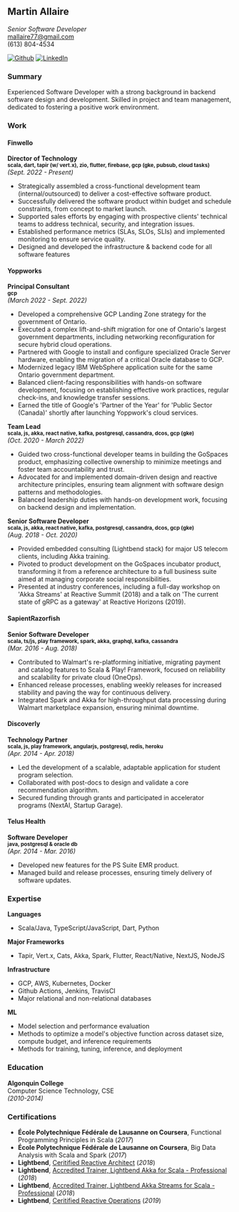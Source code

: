 ## Martin Allaire
*Senior Software Developer* \
mallaire77@gmail.com \
(613) 804-4534

[![Github](https://img.shields.io/badge/github-%23121011.svg?style=for-the-badge&logo=github&logoColor=white)](https://github.com/mallaire77)
[![LinkedIn](https://img.shields.io/badge/linkedin-%230077B5.svg?style=for-the-badge&logo=linkedin&logoColor=white)](https://www.linkedin.com/in/mallaire77/)

### Summary
Experienced Software Developer with a strong background in backend software design and development. Skilled in project and team management, dedicated to fostering a positive work environment.

### Work
#### Finwello
**Director of Technology**\
<sup>**scala, dart, tapir (w/ vert.x), zio, flutter, firebase, gcp (gke, pubsub, cloud  tasks)**</sup>\
*(Sept. 2022 - Present)*

- Strategically assembled a cross-functional development team (internal/outsourced) to deliver a cost-effective software product.
- Successfully delivered the software product within budget and schedule constraints, from concept to market launch.
- Supported sales efforts by engaging with prospective clients' technical teams to address technical, security, and integration issues.
- Established performance metrics (SLAs, SLOs, SLIs) and implemented monitoring to ensure service quality.
- Designed and developed the infrastructure & backend code for all software features

#### Yoppworks
**Principal Consultant**\
<sup>**gcp**</sup>\
*(March 2022 - Sept. 2022)*

- Developed a comprehensive GCP Landing Zone strategy for the government of Ontario.
- Executed a complex lift-and-shift migration for one of Ontario's largest government departments, including networking reconfiguration for secure hybrid cloud operations.
- Partnered with Google to install and configure specialized Oracle Server hardware, enabling the migration of a critical Oracle database to GCP.
- Modernized legacy IBM WebSphere application suite for the same Ontario government department.
- Balanced client-facing responsibilities with hands-on software development, focusing on establishing effective work practices, regular check-ins, and knowledge transfer sessions.
- Earned the title of Google's 'Partner of the Year' for 'Public Sector (Canada)' shortly after launching Yoppwork's cloud services.

**Team Lead**\
<sup>**scala, js, akka, react native, kafka, postgresql, cassandra, dcos, gcp (gke)**</sup>\
*(Oct. 2020 - March 2022)*

- Guided two cross-functional developer teams in building the GoSpaces product, emphasizing collective ownership to minimize meetings and foster team accountability and trust.
- Advocated for and implemented domain-driven design and reactive architecture principles, ensuring team alignment with software design patterns and methodologies.
- Balanced leadership duties with hands-on development work, focusing on backend design and implementation.

**Senior Software Developer**\
<sup>**scala, js, akka, react native, kafka, postgresql, cassandra, dcos, gcp (gke)**</sup>\
*(Aug. 2018 - Oct. 2020)*

- Provided embedded consulting (Lightbend stack) for major US telecom clients, including Akka training.
- Pivoted to product development on the GoSpaces incubator product, transforming it from a reference architecture to a full business suite aimed at managing corporate social responsibilities.
- Presented at industry conferences, including a full-day workshop on 'Akka Streams' at Reactive Summit (2018) and a talk on 'The current state of gRPC as a gateway' at Reactive Horizons (2019).

#### SapientRazorfish
**Senior Software Developer**\
<sup>**scala, ts/js, play framework, spark, akka, graphql, kafka, cassandra**</sup>\
*(Mar. 2016 - Aug. 2018)*

- Contributed to Walmart's re-platforming initiative, migrating payment and catalog features to Scala & Play! Framework, focused on reliability and scalability for private cloud (OneOps).
- Enhanced release processes, enabling weekly releases for increased stability and paving the way for continuous delivery.
- Integrated Spark and Akka for high-throughput data processing during Walmart marketplace expansion, ensuring minimal downtime.

#### Discoverly
**Technology Partner**\
<sup>**scala, js, play framework, angularjs, postgresql, redis, heroku**</sup>\
*(Apr. 2014 - Apr. 2018)*

- Led the development of a scalable, adaptable application for student program selection.
- Collaborated with post-docs to design and validate a core recommendation algorithm.
- Secured funding through grants and participated in accelerator programs (NextAI, Startup Garage).

#### Telus Health
**Software Developer**\
<sup>**java, postgresql & oracle db**</sup>\
*(Apr. 2014 - Mar. 2016)*

- Developed new features for the PS Suite EMR product.
- Managed build and release processes, ensuring timely delivery of software updates. 

### Expertise
**Languages**
- Scala/Java, TypeScript/JavaScript, Dart, Python

**Major Frameworks**
- Tapir, Vert.x, Cats, Akka, Spark, Flutter, React/Native, NextJS, NodeJS

**Infrastructure**
- GCP, AWS, Kubernetes, Docker
- Github Actions, Jenkins, TravisCI
- Major relational and non-relational databases

**ML**
- Model selection and performance evaluation
- Methods to optimize a model's objective function across dataset size, compute budget, and inference requirements
- Methods for training, tuning, inference, and deployment

### Education
**Algonquin College**\
Computer Science Technology, CSE\
*(2010-2014)*

### Certifications
- **École Polytechnique Fédérale de Lausanne on Coursera**, Functional Programming Principles in Scala (*2017*)
- **École Polytechnique Fédérale de Lausanne on Coursera**, Big Data Analysis with Scala and Spark (*2017*)
- **Lightbend**, [Ceritified Reactive Architect](https://drive.google.com/file/d/1UGKEGgl72saxOaSJzS1pk9q26vCk9kA9/view) (*2018*)
- **Lightbend**, [Accredited Trainer, Lightbend Akka for Scala - Professional](https://drive.google.com/file/d/1U9VPr-ouuZ6wSBzdoNQXAxp15dbj3VxJ/view) (*2018*)
- **Lightbend**, [Accredited Trainer, Lightbend Akka Streams for Scala - Professional](https://drive.google.com/file/d/1UDHpSjELPFSg0758yzOr0DmvLBR46IZE/view) (*2018*)
- **Lightbend**, [Ceritified Reactive Operations](https://drive.google.com/file/d/1U0_MYDQK2tkVmTz8IY4vgT68Y0mltoF4/view) (*2019*)
